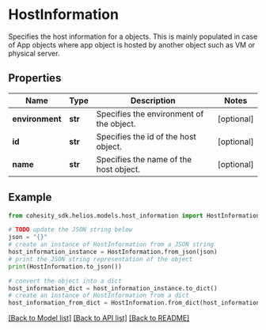 # HostInformation

Specifies the host information for a objects. This is mainly populated in case of App objects where app object is hosted by another object such as VM or physical server.

## Properties

Name | Type | Description | Notes
------------ | ------------- | ------------- | -------------
**environment** | **str** | Specifies the environment of the object. | [optional] 
**id** | **str** | Specifies the id of the host object. | [optional] 
**name** | **str** | Specifies the name of the host object. | [optional] 

## Example

```python
from cohesity_sdk.helios.models.host_information import HostInformation

# TODO update the JSON string below
json = "{}"
# create an instance of HostInformation from a JSON string
host_information_instance = HostInformation.from_json(json)
# print the JSON string representation of the object
print(HostInformation.to_json())

# convert the object into a dict
host_information_dict = host_information_instance.to_dict()
# create an instance of HostInformation from a dict
host_information_from_dict = HostInformation.from_dict(host_information_dict)
```
[[Back to Model list]](../README.md#documentation-for-models) [[Back to API list]](../README.md#documentation-for-api-endpoints) [[Back to README]](../README.md)


